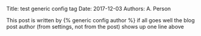 Title: test generic config tag
Date: 2017-12-03
Authors: A. Person

This post is written by 
{% generic config author %}
if all goes well the blog post author (from settings, not from the post) shows up one line above
